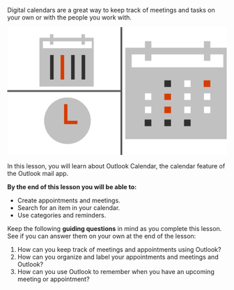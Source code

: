 Digital calendars are a great way to keep track of meetings and tasks on your own or with the people you work with.

![Illustration with graphics of a calendar and a clock](../media/Illustration_-_Manage_Time_Digitally.png)

In this lesson, you will learn about Outlook Calendar, the calendar feature of the Outlook mail app.

**By the end of this lesson you will be able to:**

*   Create appointments and meetings.
*   Search for an item in your calendar.
*   Use categories and reminders.

Keep the following **guiding questions** in mind as you complete this lesson. See if you can answer them on your own at the end of the lesson:

1.  How can you keep track of meetings and appointments using Outlook?
2.  How can you organize and label your appointments and meetings and Outlook?
3.  How can you use Outlook to remember when you have an upcoming meeting or appointment?
